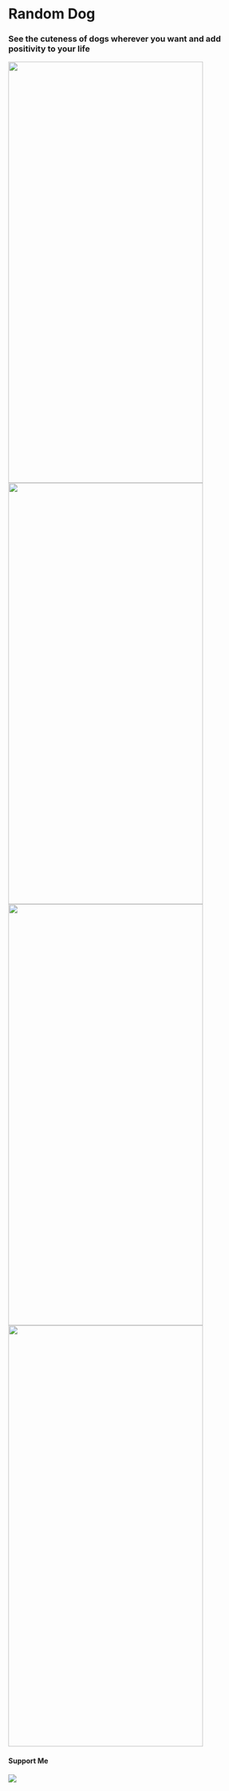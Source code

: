 # Random Dog

### See the cuteness of dogs wherever you want and add positivity to your life

<img src="https://user-images.githubusercontent.com/75522456/183618430-363bb0e8-29e3-4fba-a7d7-38b7bb2b3e59.png" width="390" height="844"> <img src="https://user-images.githubusercontent.com/75522456/183618442-d71bd7b6-1c51-4d9c-ae6c-0b26e9737372.png" width="390" height="844"> <img src="https://user-images.githubusercontent.com/75522456/183618453-54fb2c91-9361-4374-9391-afd51afa54e0.png" width="390" height="844"> <img src="https://user-images.githubusercontent.com/75522456/183619434-d527858a-33f2-41fa-b7a0-8df85bef0748.png" width="390" height="844">




#### Support Me

<a href="https://www.buymeacoffee.com/eftekin"><img src="https://img.buymeacoffee.com/button-api/?text=Buy me a coffee&emoji=&slug=eftekin&button_colour=FFDD00&font_colour=000000&font_family=Cookie&outline_colour=000000&coffee_colour=ffffff" /></a>

